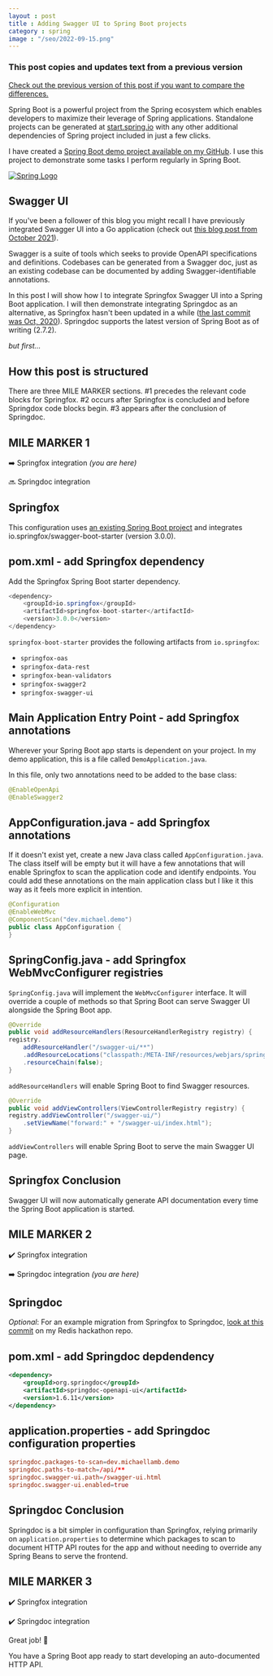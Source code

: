 ```yaml
---
layout : post
title : Adding Swagger UI to Spring Boot projects
category : spring
image : "/seo/2022-09-15.png"
---
```

### This post copies and updates text from a previous version

[Check out the previous version of this post if you want to compare the differences.][previous]

Spring Boot is a powerful project from the Spring ecosystem which enables developers to maximize their leverage of Spring applications. Standalone projects can be generated at [start.spring.io](https://start.spring.io) with any other additional dependencies of Spring project included in just a few clicks.

I have created a [Spring Boot demo project available on my GitHub][demo]. I use this project to demonstrate some tasks I perform regularly in Spring Boot.

[![Spring Logo](https://spring.io/images/spring-logo.svg)](https://spring.io/projects/spring-boot)

## Swagger UI

If you've been a follower of this blog you might recall I have previously integrated Swagger UI into a Go application (check out [this blog post from October 2021](https://michaellamb.dev/golang/2021/10/22/go-swagger.html)).

Swagger is a suite of tools which seeks to provide OpenAPI specifications and definitions. Codebases can be generated from a Swagger doc, just as an existing codebase can be documented by adding Swagger-identifiable annotations.

In this post I will show how I to integrate Springfox Swagger UI into a Spring Boot application. I will then demonstrate integrating Springdoc as an alternative, as Springfox hasn't been updated in a while ([the last commit was Oct, 2020][springfox-last-commit]). Springdoc supports the latest version of Spring Boot as of writing (2.7.2).

_but first..._

## How this post is structured

There are three MILE MARKER sections. #1 precedes the relevant code blocks for Springfox. #2 occurs after Springfox is concluded and before Springdox code blocks begin. #3 appears after the conclusion of Springdoc.

## MILE MARKER 1

➡️ Springfox integration _(you are here)_

🔜 Springdoc integration

## Springfox

This configuration uses [an existing Spring Boot project][demo] and integrates io.springfox/swagger-boot-starter (version 3.0.0).

## pom.xml - add Springfox dependency

Add the Springfox Spring Boot starter dependency.

```java
<dependency>
    <groupId>io.springfox</groupId>
    <artifactId>springfox-boot-starter</artifactId>
    <version>3.0.0</version>
</dependency>
```

`springfox-boot-starter` provides the following artifacts from `io.springfox`:

- `springfox-oas`
- `springfox-data-rest`
- `springfox-bean-validators`
- `springfox-swagger2`
- `springfox-swagger-ui`

## Main Application Entry Point - add Springfox annotations

Wherever your Spring Boot app starts is dependent on your project. In my demo application, this is a file called `DemoApplication.java`.

In this file, only two annotations need to be added to the base class:

```java
@EnableOpenApi
@EnableSwagger2
```

## AppConfiguration.java - add Springfox annotations

If it doesn't exist yet, create a new Java class called `AppConfiguration.java`. The class itself will be empty but it will have a few annotations that will enable Springfox to scan the application code and identify endpoints. You could add these annotations on the main application class but I like it this way as it feels more explicit in intention.

```java
@Configuration
@EnableWebMvc
@ComponentScan("dev.michael.demo")
public class AppConfiguration {
}
```

## SpringConfig.java - add Springfox WebMvcConfigurer registries

`SpringConfig.java` will implement the `WebMvcConfigurer` interface. It will override a couple of methods so that Spring Boot can serve Swagger UI alongside the Spring Boot app.

```java
@Override
public void addResourceHandlers(ResourceHandlerRegistry registry) {
registry.
    addResourceHandler("/swagger-ui/**")
    .addResourceLocations("classpath:/META-INF/resources/webjars/springfox-swagger-ui/")
    .resourceChain(false);
}
```

`addResourceHandlers` will enable Spring Boot to find Swagger resources.

```java
@Override
public void addViewControllers(ViewControllerRegistry registry) {
registry.addViewController("/swagger-ui/")
    .setViewName("forward:" + "/swagger-ui/index.html");
}
```

`addViewControllers` will enable Spring Boot to serve the main Swagger UI page.

## Springfox Conclusion

Swagger UI will now automatically generate API documentation every time the Spring Boot application is started.

## MILE MARKER 2

✔️ Springfox integration

➡️ Springdoc integration _(you are here)_

## Springdoc

_Optional_: For an example migration from Springfox to Springdoc, [look at this commit][migration] on my Redis hackathon repo.

## pom.xml - add Springdoc depdendency

```xml
<dependency>
    <groupId>org.springdoc</groupId>
    <artifactId>springdoc-openapi-ui</artifactId>
    <version>1.6.11</version>
</dependency>
```

## application.properties - add Springdoc configuration properties

```conf
springdoc.packages-to-scan=dev.michaellamb.demo
springdoc.paths-to-match=/api/**
springdoc.swagger-ui.path=/swagger-ui.html
springdoc.swagger-ui.enabled=true
```

## Springdoc Conclusion

Springdoc is a bit simpler in configuration than Springfox, relying primarily on `application.properties` to determine which packages to scan to document HTTP API routes for the app and without needing to override any Spring Beans to serve the frontend.

## MILE MARKER 3

✔️ Springfox integration

✔️ Springdoc integration

Great job! 🎉

You have a Spring Boot app ready to start developing an auto-documented HTTP API.

[previous]:https://michaellamb.dev/2021/03/01/spring-boot-swagger-ui.html
[demo]:https://github.com/michaellambgelo/demo
[springfox-last-commit]:https://github.com/springfox/springfox/commit/ab5868471cdbaf54dac01af12933fe0437cf2b01
[migration]:https://github.com/michaellambgelo/stackathon/commit/fae387b0f6a166aacd3e9bb829c120de4add3c01
